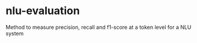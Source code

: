 # nlu-evaluation
Method to measure precision, recall and f1-score at a token level for a NLU system
